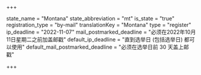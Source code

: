 +++

state_name = "Montana"
state_abbreviation = "mt"
is_state = "true"
registration_type = "by-mail"
translationKey = "Montana"
type = "register"
ip_deadline = "2022-11-07"
mail_postmarked_deadline = "必须在2022年10月11日星期二之前加盖邮戳"
default_ip_deadline = "直到选举日 (包括选举日) 都可以使用"
default_mail_postmarked_deadline = "必须在选举日前 30 天盖上邮戳"

+++